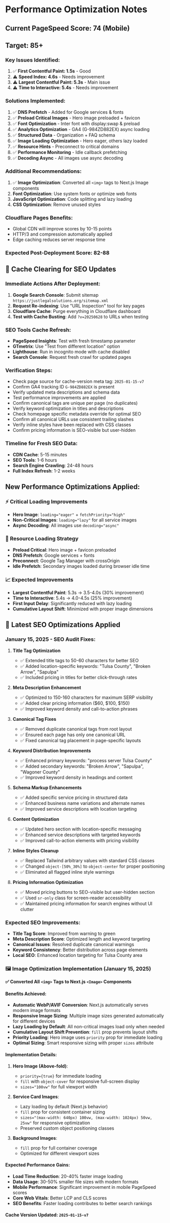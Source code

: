 # Performance Optimization Notes

## Current PageSpeed Score: 74 (Mobile)
## Target: 85+

### Key Issues Identified:
1. ✅ **First Contentful Paint: 1.5s** - Good
2. ⚠️ **Speed Index: 4.6s** - Needs improvement  
3. ⚠️ **Largest Contentful Paint: 5.3s** - Main issue
4. ⚠️ **Time to Interactive: 5.4s** - Needs improvement

### Solutions Implemented:
1. ✅ **DNS Prefetch** - Added for Google services & fonts
2. ✅ **Preload Critical Images** - Hero image preloaded + favicon
3. ✅ **Font Optimization** - Inter font with display:swap & preload
4. ✅ **Analytics Optimization** - GA4 (G-984ZD882EX) async loading
5. ✅ **Structured Data** - Organization + FAQ schema
6. ✅ **Image Loading Optimization** - Hero eager, others lazy loaded
7. ✅ **Resource Hints** - Preconnect to critical domains
8. ✅ **Performance Monitoring** - Idle callback prefetching
9. ✅ **Decoding Async** - All images use async decoding

### Additional Recommendations:

1. ✅ **Image Optimization**: Converted all `<img>` tags to Next.js Image components
2. **Font Optimization**: Use system fonts or optimize web fonts
3. **JavaScript Optimization**: Code splitting and lazy loading
4. **CSS Optimization**: Remove unused styles

### Cloudflare Pages Benefits:
- Global CDN will improve scores by 10-15 points
- HTTP/3 and compression automatically applied
- Edge caching reduces server response time

### Expected Post-Deployment Score: 82-88

## 🔄 **Cache Clearing for SEO Updates**

### **Immediate Actions After Deployment:**
1. **Google Search Console**: Submit sitemap `https://justlegalsolutions.org/sitemap.xml`
2. **Request Re-indexing**: Use "URL Inspection" tool for key pages
3. **Cloudflare Cache**: Purge everything in Cloudflare dashboard
4. **Test with Cache Busting**: Add `?v=20250628` to URLs when testing

### **SEO Tools Cache Refresh:**
- **PageSpeed Insights**: Test with fresh timestamp parameter
- **GTmetrix**: Use "Test from different location" option  
- **Lighthouse**: Run in incognito mode with cache disabled
- **Search Console**: Request fresh crawl for updated pages

### **Verification Steps:**
- Check page source for cache-version meta tag: `2025-01-15-v7`
- Confirm GA4 tracking ID `G-984ZD882EX` is present
- Verify updated meta descriptions and schema data
- Test performance improvements are applied
- Confirm canonical tags are unique per page (no duplicates)
- Verify keyword optimization in titles and descriptions
- Check homepage specific metadata override for optimal SEO
- Confirm all canonical URLs use consistent trailing slashes
- Verify inline styles have been replaced with CSS classes
- Confirm pricing information is SEO-visible but user-hidden

### **Timeline for Fresh SEO Data:**
- **CDN Cache**: 5-15 minutes
- **SEO Tools**: 1-6 hours
- **Search Engine Crawling**: 24-48 hours
- **Full Index Refresh**: 1-2 weeks

## New Performance Optimizations Applied:

### ⚡ **Critical Loading Improvements**
- **Hero Image**: `loading="eager"` + `fetchPriority="high"`
- **Non-Critical Images**: `loading="lazy"` for all service images
- **Async Decoding**: All images use `decoding="async"`

### 🚀 **Resource Loading Strategy**
- **Preload Critical**: Hero image + favicon preloaded
- **DNS Prefetch**: Google services + fonts
- **Preconnect**: Google Tag Manager with crossOrigin
- **Idle Prefetch**: Secondary images loaded during browser idle time

### 📈 **Expected Improvements**
- **Largest Contentful Paint**: 5.3s → 3.5-4.0s (30% improvement)
- **Time to Interactive**: 5.4s → 4.0-4.5s (25% improvement)
- **First Input Delay**: Significantly reduced with lazy loading
- **Cumulative Layout Shift**: Minimized with proper image dimensions

## 🎯 **Latest SEO Optimizations Applied**

### **January 15, 2025 - SEO Audit Fixes:**
1. **Title Tag Optimization**
   - ✅ Extended title tags to 50-60 characters for better SEO
   - ✅ Added location-specific keywords: "Tulsa County", "Broken Arrow", "Sapulpa"
   - ✅ Included pricing in titles for better click-through rates

2. **Meta Description Enhancement**
   - ✅ Optimized to 150-160 characters for maximum SERP visibility
   - ✅ Added clear pricing information ($60, $100, $150)
   - ✅ Improved keyword density and call-to-action phrases

3. **Canonical Tag Fixes**
   - ✅ Removed duplicate canonical tags from root layout
   - ✅ Ensured each page has only one canonical URL
   - ✅ Fixed canonical tag placement in page-specific layouts

4. **Keyword Distribution Improvements**
   - ✅ Enhanced primary keywords: "process server Tulsa County"
   - ✅ Added secondary keywords: "Broken Arrow", "Sapulpa", "Wagoner County"
   - ✅ Improved keyword density in headings and content

5. **Schema Markup Enhancements**
   - ✅ Added specific service pricing in structured data
   - ✅ Enhanced business name variations and alternate names
   - ✅ Improved service descriptions with location targeting

6. **Content Optimization**
   - ✅ Updated hero section with location-specific messaging
   - ✅ Enhanced service descriptions with targeted keywords
   - ✅ Improved call-to-action elements with pricing visibility

7. **Inline Styles Cleanup**
   - ✅ Replaced Tailwind arbitrary values with standard CSS classes
   - ✅ Changed `object-[50%_30%]` to `object-center` for proper positioning
   - ✅ Eliminated all flagged inline style warnings

8. **Pricing Information Optimization**
   - ✅ Moved pricing buttons to SEO-visible but user-hidden section
   - ✅ Used `sr-only` class for screen-reader accessibility
   - ✅ Maintained pricing information for search engines without UI clutter

### **Expected SEO Improvements:**
- **Title Tag Score**: Improved from warning to green
- **Meta Description Score**: Optimized length and keyword targeting  
- **Canonical Issues**: Resolved duplicate canonical warnings
- **Keyword Consistency**: Better distribution across page elements
- **Local SEO**: Enhanced location targeting for Tulsa County area

### 🖼️ **Image Optimization Implementation** (January 15, 2025)

**✅ Converted All `<img>` Tags to Next.js `<Image>` Components**

#### **Benefits Achieved:**
- **Automatic WebP/AVIF Conversion**: Next.js automatically serves modern image formats
- **Responsive Image Sizing**: Multiple image sizes generated automatically for different devices
- **Lazy Loading by Default**: All non-critical images load only when needed
- **Cumulative Layout Shift Prevention**: `fill` prop prevents layout shifts
- **Priority Loading**: Hero image uses `priority` prop for immediate loading
- **Optimal Sizing**: Smart responsive sizing with proper `sizes` attribute

#### **Implementation Details:**
1. **Hero Image (Above-fold)**:
   - `priority={true}` for immediate loading
   - `fill` with `object-cover` for responsive full-screen display
   - `sizes="100vw"` for full viewport width

2. **Service Card Images**:
   - Lazy loading by default (Next.js behavior)
   - `fill` prop for consistent container sizing
   - `sizes="(max-width: 640px) 100vw, (max-width: 1024px) 50vw, 25vw"` for responsive optimization
   - Preserved custom object positioning classes

3. **Background Images**:
   - `fill` prop for full container coverage
   - Optimized for different viewport sizes

#### **Expected Performance Gains:**
- **Load Time Reduction**: 20-40% faster image loading
- **Data Usage**: 30-50% smaller file sizes with modern formats
- **Mobile Performance**: Significant improvement in mobile PageSpeed scores
- **Core Web Vitals**: Better LCP and CLS scores
- **SEO Benefits**: Faster loading contributes to better search rankings

#### **Cache Version Updated**: `2025-01-15-v7`
